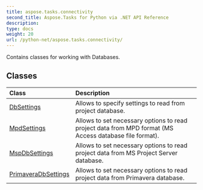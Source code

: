 ```yaml
---
title: aspose.tasks.connectivity
second_title: Aspose.Tasks for Python via .NET API Reference
description: 
type: docs
weight: 20
url: /python-net/aspose.tasks.connectivity/
---
```



Contains classes for working with Databases.

## Classes
| Class | Description |
| :- | :- |
|[DbSettings](/tasks/python-net/aspose.tasks.connectivity/dbsettings/)|Allows to specify settings to read from project database.|
|[MpdSettings](/tasks/python-net/aspose.tasks.connectivity/mpdsettings/)|Allows to set necessary options to read project data from MPD format (MS Access database file format).|
|[MspDbSettings](/tasks/python-net/aspose.tasks.connectivity/mspdbsettings/)|Allows to set necessary options to read project data from MS Project Server database.|
|[PrimaveraDbSettings](/tasks/python-net/aspose.tasks.connectivity/primaveradbsettings/)|Allows to set necessary options to read project data from Primavera database.|
